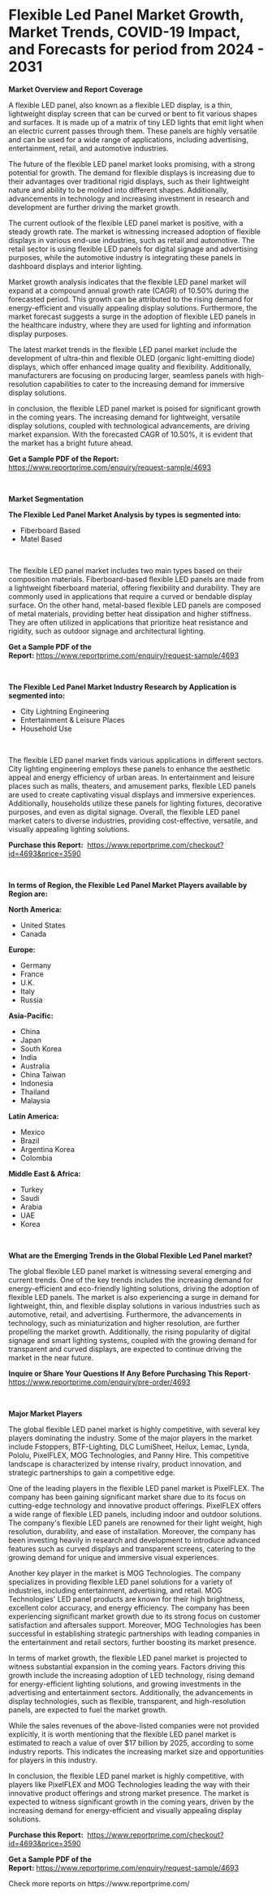 <p><h1>Flexible Led Panel Market Growth, Market Trends, COVID-19 Impact, and Forecasts for period from 2024 - 2031</h1></p><p><strong>Market Overview and Report Coverage</strong></p>
<p><p>A flexible LED panel, also known as a flexible LED display, is a thin, lightweight display screen that can be curved or bent to fit various shapes and surfaces. It is made up of a matrix of tiny LED lights that emit light when an electric current passes through them. These panels are highly versatile and can be used for a wide range of applications, including advertising, entertainment, retail, and automotive industries.</p><p>The future of the flexible LED panel market looks promising, with a strong potential for growth. The demand for flexible displays is increasing due to their advantages over traditional rigid displays, such as their lightweight nature and ability to be molded into different shapes. Additionally, advancements in technology and increasing investment in research and development are further driving the market growth.</p><p>The current outlook of the flexible LED panel market is positive, with a steady growth rate. The market is witnessing increased adoption of flexible displays in various end-use industries, such as retail and automotive. The retail sector is using flexible LED panels for digital signage and advertising purposes, while the automotive industry is integrating these panels in dashboard displays and interior lighting.</p><p>Market growth analysis indicates that the flexible LED panel market will expand at a compound annual growth rate (CAGR) of 10.50% during the forecasted period. This growth can be attributed to the rising demand for energy-efficient and visually appealing display solutions. Furthermore, the market forecast suggests a surge in the adoption of flexible LED panels in the healthcare industry, where they are used for lighting and information display purposes.</p><p>The latest market trends in the flexible LED panel market include the development of ultra-thin and flexible OLED (organic light-emitting diode) displays, which offer enhanced image quality and flexibility. Additionally, manufacturers are focusing on producing larger, seamless panels with high-resolution capabilities to cater to the increasing demand for immersive display solutions.</p><p>In conclusion, the flexible LED panel market is poised for significant growth in the coming years. The increasing demand for lightweight, versatile display solutions, coupled with technological advancements, are driving market expansion. With the forecasted CAGR of 10.50%, it is evident that the market has a bright future ahead.</p></p>
<p><strong>Get a Sample PDF of the Report:</strong> <a href="https://www.reportprime.com/enquiry/request-sample/4693">https://www.reportprime.com/enquiry/request-sample/4693</a></p>
<p>&nbsp;</p>
<p><strong>Market Segmentation</strong></p>
<p><strong>The Flexible Led Panel Market Analysis by types is segmented into:</strong></p>
<p><ul><li>Fiberboard Based</li><li>Matel Based</li></ul></p>
<p>&nbsp;</p>
<p><p>The flexible LED panel market includes two main types based on their composition materials. Fiberboard-based flexible LED panels are made from a lightweight fiberboard material, offering flexibility and durability. They are commonly used in applications that require a curved or bendable display surface. On the other hand, metal-based flexible LED panels are composed of metal materials, providing better heat dissipation and higher stiffness. They are often utilized in applications that prioritize heat resistance and rigidity, such as outdoor signage and architectural lighting.</p></p>
<p><strong>Get a Sample PDF of the Report:</strong>&nbsp;<a href="https://www.reportprime.com/enquiry/request-sample/4693">https://www.reportprime.com/enquiry/request-sample/4693</a></p>
<p>&nbsp;</p>
<p><strong>The Flexible Led Panel Market Industry Research by Application is segmented into:</strong></p>
<p><ul><li>City Lightning Engineering</li><li>Entertainment & Leisure Places</li><li>Household Use</li></ul></p>
<p>&nbsp;</p>
<p><p>The flexible LED panel market finds various applications in different sectors. City lighting engineering employs these panels to enhance the aesthetic appeal and energy efficiency of urban areas. In entertainment and leisure places such as malls, theaters, and amusement parks, flexible LED panels are used to create captivating visual displays and immersive experiences. Additionally, households utilize these panels for lighting fixtures, decorative purposes, and even as digital signage. Overall, the flexible LED panel market caters to diverse industries, providing cost-effective, versatile, and visually appealing lighting solutions.</p></p>
<p><strong>Purchase this Report:</strong>&nbsp; <a href="https://www.reportprime.com/checkout?id=4693&price=3590">https://www.reportprime.com/checkout?id=4693&price=3590</a></p>
<p>&nbsp;</p>
<p><strong>In terms of Region, the Flexible Led Panel Market Players available by Region are:</strong></p>
<p>
    <p> <strong> North America: </strong>
        <ul>
            <li>United States</li>
            <li>Canada</li>
        </ul>
        </p> 
    <p> <strong> Europe: </strong>
        <ul>
            <li>Germany</li>
            <li>France</li>
            <li>U.K.</li>
            <li>Italy</li>
            <li>Russia</li>
        </ul>
        </p> 
    <p> <strong> Asia-Pacific: </strong>
        <ul>
            <li>China</li>
            <li>Japan</li>
            <li>South Korea</li>
            <li>India</li>
            <li>Australia</li>
            <li>China Taiwan</li>
            <li>Indonesia</li>
            <li>Thailand</li>
            <li>Malaysia</li>
        </ul>
        </p> 
    <p> <strong> Latin America: </strong>
        <ul>
            <li>Mexico</li>
            <li>Brazil</li>
            <li>Argentina Korea</li>
            <li>Colombia</li>
        </ul>
        </p> 
    <p> <strong> Middle East & Africa: </strong>
        <ul>
            <li>Turkey</li>
            <li>Saudi</li>
            <li>Arabia</li>
            <li>UAE</li>
            <li>Korea</li>
        </ul>
    </p>
    </p>
<p>&nbsp;</p>
<p><strong>What are the Emerging Trends in the Global Flexible Led Panel market?</strong></p>
<p><p>The global flexible LED panel market is witnessing several emerging and current trends. One of the key trends includes the increasing demand for energy-efficient and eco-friendly lighting solutions, driving the adoption of flexible LED panels. The market is also experiencing a surge in demand for lightweight, thin, and flexible display solutions in various industries such as automotive, retail, and advertising. Furthermore, the advancements in technology, such as miniaturization and higher resolution, are further propelling the market growth. Additionally, the rising popularity of digital signage and smart lighting systems, coupled with the growing demand for transparent and curved displays, are expected to continue driving the market in the near future.</p></p>
<p><strong>Inquire or Share Your Questions If Any Before Purchasing This Report</strong>- <a href="https://www.reportprime.com/enquiry/pre-order/4693">https://www.reportprime.com/enquiry/pre-order/4693</a></p>
<p>&nbsp;</p>
<p><strong>Major Market Players</strong></p>
<p><p>The global flexible LED panel market is highly competitive, with several key players dominating the industry. Some of the major players in the market include Fstoppers, BTF-Lighting, DLC LumiSheet, Heilux, Lemac, Lynda, Pololu, PixelFLEX, MOG Technologies, and Panny Hire. This competitive landscape is characterized by intense rivalry, product innovation, and strategic partnerships to gain a competitive edge.</p><p>One of the leading players in the flexible LED panel market is PixelFLEX. The company has been gaining significant market share due to its focus on cutting-edge technology and innovative product offerings. PixelFLEX offers a wide range of flexible LED panels, including indoor and outdoor solutions. The company's flexible LED panels are renowned for their light weight, high resolution, durability, and ease of installation. Moreover, the company has been investing heavily in research and development to introduce advanced features such as curved displays and transparent screens, catering to the growing demand for unique and immersive visual experiences.</p><p>Another key player in the market is MOG Technologies. The company specializes in providing flexible LED panel solutions for a variety of industries, including entertainment, advertising, and retail. MOG Technologies' LED panel products are known for their high brightness, excellent color accuracy, and energy efficiency. The company has been experiencing significant market growth due to its strong focus on customer satisfaction and aftersales support. Moreover, MOG Technologies has been successful in establishing strategic partnerships with leading companies in the entertainment and retail sectors, further boosting its market presence.</p><p>In terms of market growth, the flexible LED panel market is projected to witness substantial expansion in the coming years. Factors driving this growth include the increasing adoption of LED technology, rising demand for energy-efficient lighting solutions, and growing investments in the advertising and entertainment sectors. Additionally, the advancements in display technologies, such as flexible, transparent, and high-resolution panels, are expected to fuel the market growth.</p><p>While the sales revenues of the above-listed companies were not provided explicitly, it is worth mentioning that the flexible LED panel market is estimated to reach a value of over $17 billion by 2025, according to some industry reports. This indicates the increasing market size and opportunities for players in this industry.</p><p>In conclusion, the flexible LED panel market is highly competitive, with players like PixelFLEX and MOG Technologies leading the way with their innovative product offerings and strong market presence. The market is expected to witness significant growth in the coming years, driven by the increasing demand for energy-efficient and visually appealing display solutions.</p></p>
<p><strong>Purchase this Report:</strong>&nbsp;&nbsp;<a href="https://www.reportprime.com/checkout?id=4693&price=3590">https://www.reportprime.com/checkout?id=4693&price=3590</a></p>
<p></p>
<p><strong>Get a Sample PDF of the Report:</strong>&nbsp;<a href="https://www.reportprime.com/enquiry/request-sample/4693">https://www.reportprime.com/enquiry/request-sample/4693</a></p>
<p>Check more reports on https://www.reportprime.com/</p>